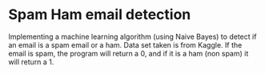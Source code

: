# Spam Ham email detection
Implementing a machine learning algorithm (using Naive Bayes) to detect if an email is a spam email or a ham.
Data set taken is from Kaggle.
If the email is spam, the program will return a 0, and if it is a ham (non spam) it will return a 1.
